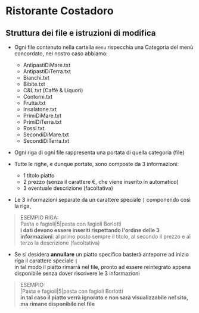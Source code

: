 # Ristorante Costadoro

## Struttura dei file e istruzioni di modifica
- Ogni file contenuto nella cartella `menu` rispecchia una Categoria del menù concordato, nel nostro caso abbiamo:
  - AntipastiDiMare.txt
  - AntipastiDiTerra.txt
  - Bianchi.txt
  - Bibite.txt
  - C&L.txt (Caffè & Liquori)
  - Contorni.txt
  - Frutta.txt
  - Insalatone.txt
  - PrimiDiMare.txt
  - PrimiDiTerra.txt
  - Rossi.txt
  - SecondiDiMare.txt
  - SecondiDiTerra.txt
  
- Ogni riga di ogni file rappresenta una portata di quella categoria (file)
- Tutte le righe, e dunque portate, sono composte da 3 informazioni:
  - 1 titolo piatto
  - 2 prezzo (senza il carattere €, che viene inserito in automatico)
  - 3 eventuale descrizione (facoltativa)
- Le 3 informazioni separate da un carattere speciale `|` componendo così la riga,
> ESEMPIO RIGA: <br>
> Pasta e fagioli|5|pasta con fagioli Borlotti<br>
> **i dati devono essere inseriti rispettando l'ordine delle 3 informazioni**: al primo posto sempre il titolo, al secondo il prezzo e al terzo la descrizione (facoltativa)
- Se si desidera **annullare** un piatto specifico basterà anteporre ad inizio riga il carattere speciale `|` <br> in tal modo il piatto rimarrà nel file, pronto ad essere reintegrato appena disponibile senza dover riscrivere le 3 informazioni
> ESEMPIO: <br>
> |Pasta e fagioli|5|pasta con fagioli Borlotti <br>
> **in tal caso il piatto verrà ignorato e non sarà visualizzabile nel sito, ma rimane disponibile nel file**
